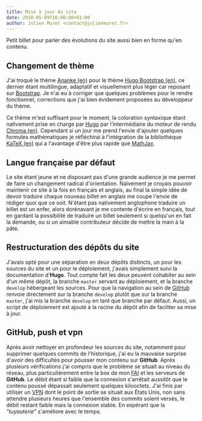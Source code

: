 ```yaml
---
title: Mise à jour du site
date: 2018-05-09T16:00:00+01:00
author: Julien Muret <contact@julienmuret.fr>
---
```


Petit billet pour parler des évolutions du site aussi bien en forme qu'en
contenu.

<!-- more -->

## Changement de thème

J'ai troqué le thème [Ananke (en)][1] pour le thème [Hugo Bootstrap (en)][2], ce
dernier étant multilingue, adaptatif et visuellement plus léger car reposant sur
[Bootstrap][3]. Je n'ai eu à corriger que quelques problèmes pour le rendre
fonctionnel, corrections que j'ai bien évidement proposées au développeur du
thème.

Ce thème m'est suffisant pour le moment, la coloration syntaxique étant
nativement prise en charge par [Hugo][4] par l’intermédiaire du moteur de rendu
[Chroma (en)][5]. Cependant si un jour me prend l'envie d'ajouter quelques
formules mathématiques je réfléchirai à l'intégration de la bibliothèque
[KaTeX (en)][6] qui a l'avantage d'être plus rapide que [MathJax][7].

## Langue française par défaut

Le site étant jeune et ne disposant pas d'une grande audience je me permet de
faire un changement radical d'orientation. Naïvement je croyais pouvoir
maintenir ce site à la fois en français et anglais, au final la simple idée de
devoir traduire chaque nouveau billet en anglais me coupe l'envie de rédiger
quoi que ce soit. N'étant pas nativement anglophone traduire un billet est un
enfer, alors dorénavant je me contente d'écrire en français, tout en gardant la
possibilité de traduire un billet seulement si quelqu'un en fait la demande, ou
si un aimable contributeur décide de mettre la main à la pâte.

## Restructuration des dépôts du site

J'avais opté pour une séparation en deux dépôts distincts, un pour les sources
du site et un pour le déploiement, j'avais simplement suivi la documentation
d'**Hugo**. Tout compte fait les deux peuvent cohabiter au sein d'un même dépôt,
la branche `master` servant au déploiement, et la branche `develop` hébergeant
les sources. Pour que la navigation au sein de [GitHub][8] renvoie directement
sur la branche `develop` plutôt que sur la branche `master`, j'ai mis la branche
`develop` en tant que branche par défaut. Aussi, un script de déploiement est
ajouté à la racine du dépôt afin de faciliter sa mise à jour.

## GitHub, push et vpn

Après avoir nettoyer en profondeur les sources du site, notamment pour supprimer
quelques commits de l'historique, j'ai eu la mauvaise surprise d'avoir des
difficultés pour pousser mon contenu sur **GitHub**. Après plusieurs
vérifications j'ai compris que le problème se situait au niveau du réseau, plus
particulièrement entre la box de mon [FAI][9] et les serveurs de **GitHub**. Le
débit étant si faible que la connexion s'arrêtait aussitôt que le contenu poussé
dépassait seulement quelques kilooctets. J'ai finis par utiliser un [VPN][10]
dont le point de sortie se situait aux États Unis, non sans attendre plusieurs
heures que l'ensemble des commits soient versés, le débit restant faible mais la
connexion stable. En espérant que la _"tuyauterie"_ s'améliore avec le temps.

<!-- links -->

[1]: https://github.com/budparr/gohugo-theme-ananke
[2]: https://github.com/Xzya/hugo-bootstrap
[3]: https://fr.wikipedia.org/wiki/Bootstrap_(framework)
[4]: https://fr.wikipedia.org/wiki/Hugo_(logiciel)
[5]: https://gohugo.io/content-management/syntax-highlighting/
[6]: https://khan.github.io/KaTeX/
[7]: https://fr.wikipedia.org/wiki/MathJax
[8]: https://fr.wikipedia.org/wiki/GitHub
[9]: https://fr.wikipedia.org/wiki/Fournisseur_d%27acc%C3%A8s_%C3%A0_Internet
[10]: https://fr.wikipedia.org/wiki/R%C3%A9seau_priv%C3%A9_virtuel
